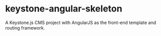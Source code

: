 # keystone-angular-skeleton
A Keystone.js CMS project with AngularJS as the front-end template and routing framework.

